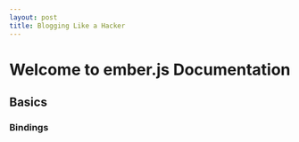 ```yaml
---
layout: post
title: Blogging Like a Hacker
---
```


# Welcome to ember.js Documentation

## Basics

### Bindings
